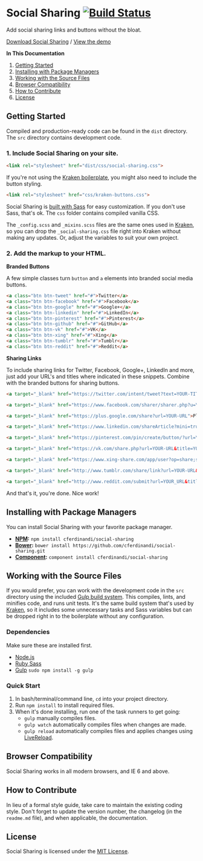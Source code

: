 # Social Sharing [![Build Status](https://travis-ci.org/cferdinandi/social-sharing.svg)](https://travis-ci.org/cferdinandi/social-sharing)
Add social sharing links and buttons without the bloat.

[Download Social Sharing](https://github.com/cferdinandi/social-sharing/archive/master.zip) / [View the demo](http://cferdinandi.github.io/social-sharing/)

**In This Documentation**

1. [Getting Started](#getting-started)
2. [Installing with Package Managers](#installing-with-package-managers)
3. [Working with the Source Files](#working-with-the-source-files)
4. [Browser Compatibility](#browser-compatibility)
5. [How to Contribute](#how-to-contribute)
6. [License](#license)



## Getting Started

Compiled and production-ready code can be found in the `dist` directory. The `src` directory contains development code.

### 1. Include Social Sharing on your site.

```html
<link rel="stylesheet" href="dist/css/social-sharing.css">
```

If you're not using the [Kraken boilerplate](http://cferdinandi.github.io/kraken/), you might also need to include the button styling.

```html
<link rel="stylesheet" href="css/kraken-buttons.css">
```

Social Sharing is [built with Sass](http://sass-lang.com/) for easy customization. If you don't use Sass, that's ok. The `css` folder contains compiled vanilla CSS.

The `_config.scss` and `_mixins.scss` files are the same ones used in [Kraken](http://cferdinandi.github.io/kraken/), so you can drop the `_social-sharing.css` file right into Kraken without making any updates. Or, adjust the variables to suit your own project.

### 2. Add the markup to your HTML.

**Branded Buttons**

A few simple classes turn `button` and `a` elements into branded social media buttons.

```html
<a class="btn btn-tweet" href="#">Twitter</a>
<a class="btn btn-facebook" href="#">Facebook</a>
<a class="btn btn-google" href="#">Google+</a>
<a class="btn btn-linkedin" href="#">LinkedIn</a>
<a class="btn btn-pinterest" href="#">Pinterest</a>
<a class="btn btn-github" href="#">GitHub</a>
<a class="btn btn-vk" href="#">VK</a>
<a class="btn btn-xing" href="#">Xing</a>
<a class="btn btn-tumblr" href="#">Tumblr</a>
<a class="btn btn-reddit" href="#">Reddit</a>
```

**Sharing Links**

To include sharing links for Twitter, Facebook, Google+, LinkedIn and more, just add your URL's and titles where indicated in these snippets. Combine with the branded buttons for sharing buttons.

```html
<a target="_blank" href="https://twitter.com/intent/tweet?text=YOUR-TITLE&url=YOUR-URL&via=TWITTER-HANDLE">Tweet</a>

<a target="_blank" href="https://www.facebook.com/sharer/sharer.php?u=YOUR-URL">Share on Facebook</a>

<a target="_blank" href="https://plus.google.com/share?url=YOUR-URL">Plus on Google+</a>

<a target="_blank" href="https://www.linkedin.com/shareArticle?mini=true&url=YOUR-URL&title=YOUR-TITLE&summary=YOUR-SUMMARY&source=YOUR-URL">Share on LinkedIn</a>

<a target="_blank" href="https://pinterest.com/pin/create/button/?url=YOUR-URL&description=YOUR-DESCRIPTION&media=YOUR-IMAGE-SRC">Pin on Pinterest</a>

<a target="_blank" href="https://vk.com/share.php?url=YOUR-URL&title=YOUR-TITLE&description=YOUR-DESCRIPTION&image=YOUR-IMAGE-SRC&noparse=true">Share on VK</a>

<a target="_blank" href="https://www.xing-share.com/app/user?op=share;sc_p=xing-share;url=YOUR-URL">Share on Xing</a>

<a target="_blank" href="http://www.tumblr.com/share/link?url=YOUR-URL&description=YOUR-DESCRIPTION">Share on Tumblr</a>

<a target="_blank" href="http://www.reddit.com/submit?url=YOUR_URL&title=YOUR_TITLE">Share on Reddit</a>
```

And that's it, you're done. Nice work!



## Installing with Package Managers

You can install Social Sharing with your favorite package manager.

* **[NPM](https://www.npmjs.org/):** `npm install cferdinandi/social-sharing`
* **[Bower](http://bower.io/):** `bower install https://github.com/cferdinandi/social-sharing.git`
* **[Component](http://component.io/):** `component install cferdinandi/social-sharing`



## Working with the Source Files

If you would prefer, you can work with the development code in the `src` directory using the included [Gulp build system](http://gulpjs.com/). This compiles, lints, and minifies code, and runs unit tests. It's the same build system that's used by [Kraken](http://cferdinandi.github.io/kraken/), so it includes some unnecessary tasks and Sass variables but can be dropped right in to the boilerplate without any configuration.

### Dependencies
Make sure these are installed first.

* [Node.js](http://nodejs.org)
* [Ruby Sass](http://sass-lang.com/install)
* [Gulp](http://gulpjs.com) `sudo npm install -g gulp`

### Quick Start

1. In bash/terminal/command line, `cd` into your project directory.
2. Run `npm install` to install required files.
3. When it's done installing, run one of the task runners to get going:
	* `gulp` manually compiles files.
	* `gulp watch` automatically compiles files when changes are made.
	* `gulp reload` automatically compiles files and applies changes using [LiveReload](http://livereload.com/).



## Browser Compatibility

Social Sharing works in all modern browsers, and IE 6 and above.



## How to Contribute

In lieu of a formal style guide, take care to maintain the existing coding style. Don't forget to update the version number, the changelog (in the `readme.md` file), and when applicable, the documentation.



## License

Social Sharing is licensed under the [MIT License](http://gomakethings.com/mit/).